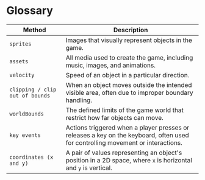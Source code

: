
# Glossary  

| Method      | Description                          |  
| ----------- | ------------------------------------ |  
| `sprites`   | Images that visually represent objects in the game. |  
| `assets`    | All media used to create the game, including music, images, and animations. |  
| `velocity`  | Speed of an object in a particular direction. |  
| `clipping / clip out of bounds` | When an object moves outside the intended visible area, often due to improper boundary handling. |  
| `worldBounds` | The defined limits of the game world that restrict how far objects can move. |  
| `key events` | Actions triggered when a player presses or releases a key on the keyboard, often used for controlling movement or interactions. |  
| `coordinates (x and y)` | A pair of values representing an object's position in a 2D space, where `x` is horizontal and `y` is vertical. |  